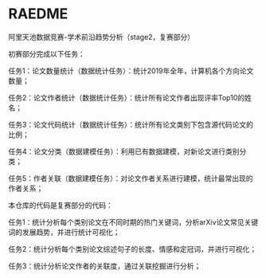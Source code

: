 # RAEDME
阿里天池数据竞赛-学术前沿趋势分析（stage2，复赛部分）

初赛部分完成以下任务：

任务1：论文数量统计（数据统计任务）：统计2019年全年，计算机各个方向论文数量；

任务2：论文作者统计（数据统计任务）：统计所有论文作者出现评率Top10的姓名；

任务3：论文代码统计（数据统计任务）：统计所有论文类别下包含源代码论文的比例；

任务4：论文分类（数据建模任务）：利用已有数据建模，对新论文进行类别分类；

任务5：作者关联（数据建模任务）：对论文作者关系进行建模，统计最常出现的作者关系；


本仓库的代码是复赛部分的代码：

任务1：统计分析每个类别论文在不同时期的热门关键词，分析arXiv论文常见关键词的发展趋势，并进行统计可视化；

任务2：统计分析每个类别论文综述句子的长度、情感和定冠词，并进行可视化；

任务3：统计分析论文作者的关联度，通过关联挖掘进行分析；
